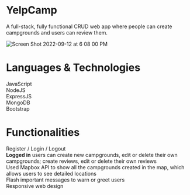 # YelpCamp
A full-stack, fully functional CRUD web app where people can create campgrounds and users can review them.

![Screen Shot 2022-09-12 at 6 08 00 PM](https://user-images.githubusercontent.com/92637601/189767199-790f5169-872c-4e6f-adaf-4b0ed5cd55c5.png)

# Languages & Technologies
JavaScript\
NodeJS\
ExpressJS\
MongoDB\
Bootstrap

# Functionalities
Register / Login / Logout\
**Logged in** users can create new campgrounds, edit or delete their own campgrounds; create reviews, edit or delete their own reviews\
Used Mapbox API to show all the campgrounds created in the map, which allows users to see detailed locations\
Flash important messages to warn or greet users\
Responsive web design
